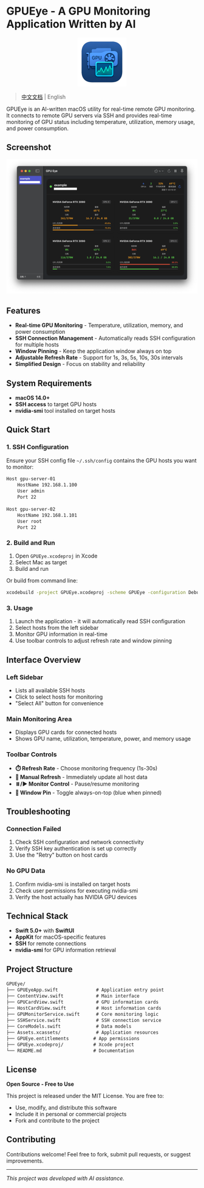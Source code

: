 # GPUEye - A GPU Monitoring Application Written by AI

<div align="center">
  <img src="images/app_icon.png" alt="GPUEye Icon" width="128" height="128">
</div>

> [中文文档](README_CN.md) | English

GPUEye is an AI-written macOS utility for real-time remote GPU monitoring.
It connects to remote GPU servers via SSH and provides real-time monitoring of GPU status including temperature, utilization, memory usage, and power consumption.

## Screenshot

<div align="center">
  <img src="images/screenshot.png" alt="GPUEye Screenshot" width="800">
</div>

## Features

- **Real-time GPU Monitoring** - Temperature, utilization, memory, and power consumption
- **SSH Connection Management** - Automatically reads SSH configuration for multiple hosts
- **Window Pinning** - Keep the application window always on top
- **Adjustable Refresh Rate** - Support for 1s, 3s, 5s, 10s, 30s intervals
- **Simplified Design** - Focus on stability and reliability

## System Requirements

- **macOS 14.0+**
- **SSH access** to target GPU hosts
- **nvidia-smi** tool installed on target hosts

## Quick Start

### 1. SSH Configuration

Ensure your SSH config file `~/.ssh/config` contains the GPU hosts you want to monitor:

```ssh
Host gpu-server-01
    HostName 192.168.1.100
    User admin
    Port 22

Host gpu-server-02
    HostName 192.168.1.101
    User root
    Port 22
```

### 2. Build and Run

1. Open `GPUEye.xcodeproj` in Xcode
2. Select Mac as target
3. Build and run

Or build from command line:
```bash
xcodebuild -project GPUEye.xcodeproj -scheme GPUEye -configuration Debug build
```

### 3. Usage

1. Launch the application - it will automatically read SSH configuration
2. Select hosts from the left sidebar
3. Monitor GPU information in real-time
4. Use toolbar controls to adjust refresh rate and window pinning

## Interface Overview

### Left Sidebar
- Lists all available SSH hosts
- Click to select hosts for monitoring
- "Select All" button for convenience

### Main Monitoring Area
- Displays GPU cards for connected hosts
- Shows GPU name, utilization, temperature, power, and memory usage

### Toolbar Controls
- **⏱️ Refresh Rate** - Choose monitoring frequency (1s-30s)
- **🔄 Manual Refresh** - Immediately update all host data
- **⏸️/▶️ Monitor Control** - Pause/resume monitoring
- **📌 Window Pin** - Toggle always-on-top (blue when pinned)

## Troubleshooting

### Connection Failed
1. Check SSH configuration and network connectivity
2. Verify SSH key authentication is set up correctly
3. Use the "Retry" button on host cards

### No GPU Data
1. Confirm nvidia-smi is installed on target hosts
2. Check user permissions for executing nvidia-smi
3. Verify the host actually has NVIDIA GPU devices

## Technical Stack

- **Swift 5.0+** with **SwiftUI**
- **AppKit** for macOS-specific features
- **SSH** for remote connections
- **nvidia-smi** for GPU information retrieval

## Project Structure

```
GPUEye/
├── GPUEyeApp.swift              # Application entry point
├── ContentView.swift            # Main interface
├── GPUCardView.swift            # GPU information cards
├── HostCardView.swift           # Host information cards
├── GPUMonitorService.swift      # Core monitoring logic
├── SSHService.swift             # SSH connection service
├── CoreModels.swift             # Data models
├── Assets.xcassets/             # Application resources
├── GPUEye.entitlements         # App permissions
├── GPUEye.xcodeproj/           # Xcode project
└── README.md                   # Documentation
```

## License

**Open Source - Free to Use**

This project is released under the MIT License. You are free to:
- Use, modify, and distribute this software
- Include it in personal or commercial projects
- Fork and contribute to the project

## Contributing

Contributions welcome! Feel free to fork, submit pull requests, or suggest improvements.

---

*This project was developed with AI assistance.*